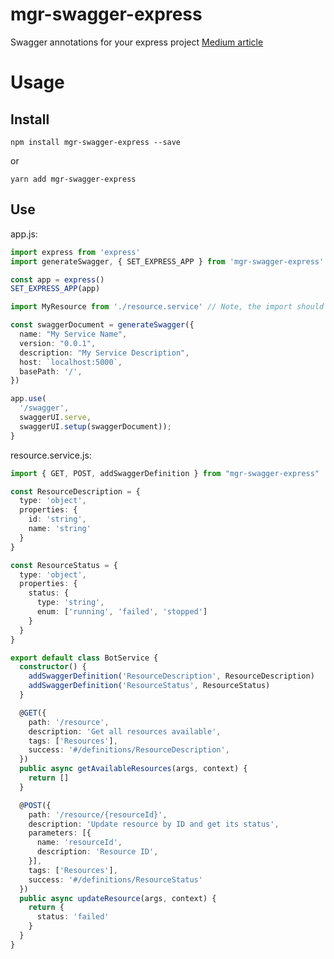 # mgr-swagger-express
Swagger annotations for your express project
[Medium article](https://medium.com/@mgrin/document-your-express-api-with-swagger-annotations-b530db6365d0)

# Usage

## Install

`npm install mgr-swagger-express --save`

or

`yarn add mgr-swagger-express`

## Use

app.js:
```ts
import express from 'express'
import generateSwagger, { SET_EXPRESS_APP } from 'mgr-swagger-express'

const app = express()
SET_EXPRESS_APP(app)

import MyResource from './resource.service' // Note, the import should happen AFTER the SET_EXPRESS_APP call

const swaggerDocument = generateSwagger({
  name: "My Service Name",
  version: "0.0.1",
  description: "My Service Description",
  host: `localhost:5000`,
  basePath: '/',
})

app.use(
  '/swagger',
  swaggerUI.serve,
  swaggerUI.setup(swaggerDocument));
}
```

resource.service.js:
```ts
import { GET, POST, addSwaggerDefinition } from "mgr-swagger-express"

const ResourceDescription = {
  type: 'object',
  properties: {
    id: 'string',
    name: 'string'
  }
}

const ResourceStatus = {
  type: 'object',
  properties: {
    status: {
      type: 'string',
      enum: ['running', 'failed', 'stopped']
    }
  }
}

export default class BotService {
  constructor() {
    addSwaggerDefinition('ResourceDescription', ResourceDescription)
    addSwaggerDefinition('ResourceStatus', ResourceStatus)
  }

  @GET({
    path: '/resource',
    description: 'Get all resources available',
    tags: ['Resources'],
    success: '#/definitions/ResourceDescription',
  })
  public async getAvailableResources(args, context) {
    return []
  }

  @POST({
    path: '/resource/{resourceId}',
    description: 'Update resource by ID and get its status',
    parameters: [{
      name: 'resourceId',
      description: 'Resource ID',
    }],
    tags: ['Resources'],
    success: '#/definitions/ResourceStatus'
  })
  public async updateResource(args, context) {
    return {
      status: 'failed'
    }
  }
}
```